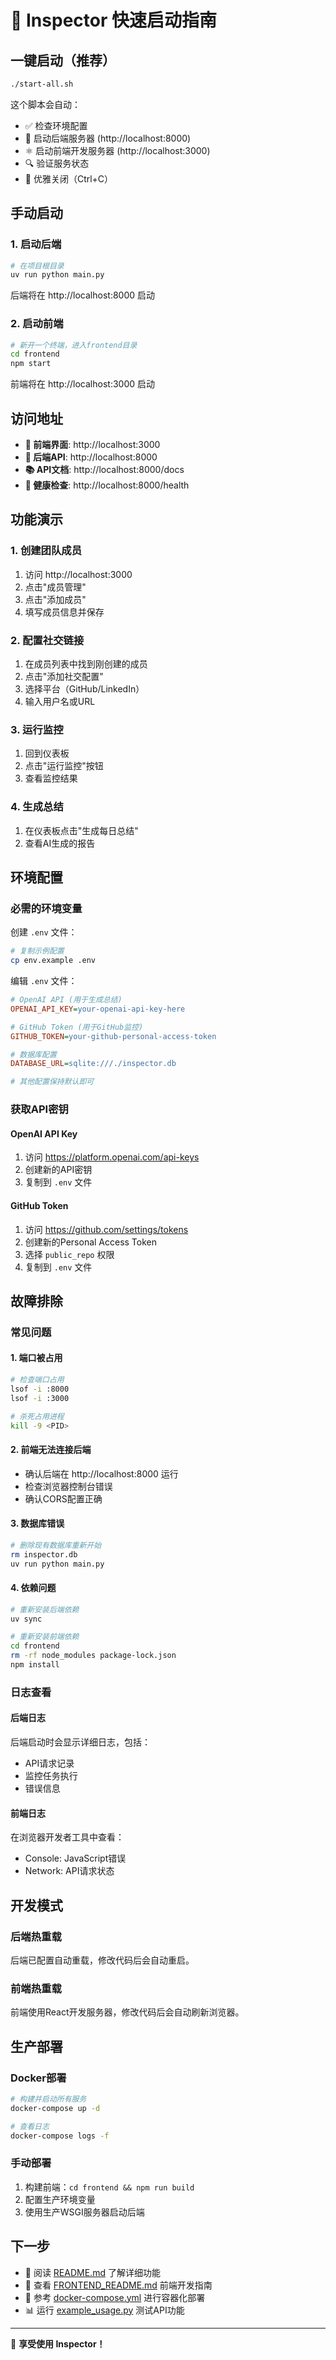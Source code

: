 # 🚀 Inspector 快速启动指南

## 一键启动（推荐）

```bash
./start-all.sh
```

这个脚本会自动：
- ✅ 检查环境配置
- 🐍 启动后端服务器 (http://localhost:8000)
- ⚛️ 启动前端开发服务器 (http://localhost:3000)
- 🔍 验证服务状态
- 🛑 优雅关闭（Ctrl+C）

## 手动启动

### 1. 启动后端

```bash
# 在项目根目录
uv run python main.py
```

后端将在 http://localhost:8000 启动

### 2. 启动前端

```bash
# 新开一个终端，进入frontend目录
cd frontend
npm start
```

前端将在 http://localhost:3000 启动

## 访问地址

- **🎨 前端界面**: http://localhost:3000
- **🔧 后端API**: http://localhost:8000
- **📚 API文档**: http://localhost:8000/docs
- **🏥 健康检查**: http://localhost:8000/health

## 功能演示

### 1. 创建团队成员
1. 访问 http://localhost:3000
2. 点击"成员管理"
3. 点击"添加成员"
4. 填写成员信息并保存

### 2. 配置社交链接
1. 在成员列表中找到刚创建的成员
2. 点击"添加社交配置"
3. 选择平台（GitHub/LinkedIn）
4. 输入用户名或URL

### 3. 运行监控
1. 回到仪表板
2. 点击"运行监控"按钮
3. 查看监控结果

### 4. 生成总结
1. 在仪表板点击"生成每日总结"
2. 查看AI生成的报告

## 环境配置

### 必需的环境变量

创建 `.env` 文件：

```bash
# 复制示例配置
cp env.example .env
```

编辑 `.env` 文件：

```ini
# OpenAI API (用于生成总结)
OPENAI_API_KEY=your-openai-api-key-here

# GitHub Token (用于GitHub监控)
GITHUB_TOKEN=your-github-personal-access-token

# 数据库配置
DATABASE_URL=sqlite:///./inspector.db

# 其他配置保持默认即可
```

### 获取API密钥

#### OpenAI API Key
1. 访问 https://platform.openai.com/api-keys
2. 创建新的API密钥
3. 复制到 `.env` 文件

#### GitHub Token
1. 访问 https://github.com/settings/tokens
2. 创建新的Personal Access Token
3. 选择 `public_repo` 权限
4. 复制到 `.env` 文件

## 故障排除

### 常见问题

#### 1. 端口被占用
```bash
# 检查端口占用
lsof -i :8000
lsof -i :3000

# 杀死占用进程
kill -9 <PID>
```

#### 2. 前端无法连接后端
- 确认后端在 http://localhost:8000 运行
- 检查浏览器控制台错误
- 确认CORS配置正确

#### 3. 数据库错误
```bash
# 删除现有数据库重新开始
rm inspector.db
uv run python main.py
```

#### 4. 依赖问题
```bash
# 重新安装后端依赖
uv sync

# 重新安装前端依赖
cd frontend
rm -rf node_modules package-lock.json
npm install
```

### 日志查看

#### 后端日志
后端启动时会显示详细日志，包括：
- API请求记录
- 监控任务执行
- 错误信息

#### 前端日志
在浏览器开发者工具中查看：
- Console: JavaScript错误
- Network: API请求状态

## 开发模式

### 后端热重载
后端已配置自动重载，修改代码后会自动重启。

### 前端热重载
前端使用React开发服务器，修改代码后会自动刷新浏览器。

## 生产部署

### Docker部署
```bash
# 构建并启动所有服务
docker-compose up -d

# 查看日志
docker-compose logs -f
```

### 手动部署
1. 构建前端：`cd frontend && npm run build`
2. 配置生产环境变量
3. 使用生产WSGI服务器启动后端

## 下一步

- 📖 阅读 [README.md](README.md) 了解详细功能
- 🔧 查看 [FRONTEND_README.md](FRONTEND_README.md) 前端开发指南
- 🐳 参考 [docker-compose.yml](docker-compose.yml) 进行容器化部署
- 📊 运行 [example_usage.py](example_usage.py) 测试API功能

---

🎉 **享受使用 Inspector！** 